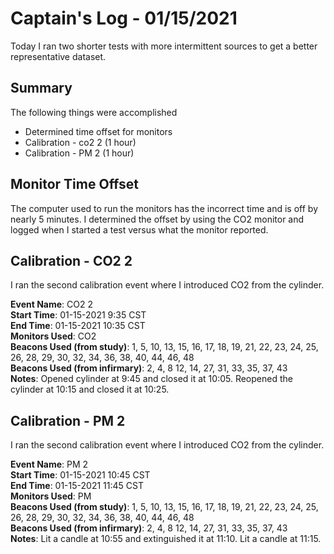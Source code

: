 # Captain's Log - 01/15/2021
Today I ran two shorter tests with more intermittent sources to get a better representative dataset.

## Summary
The following things were accomplished
- Determined time offset for monitors
- Calibration - co2 2 (1 hour)
- Calibration - PM 2 (1 hour)

## Monitor Time Offset
The computer used to run the monitors has the incorrect time and is off by nearly 5 minutes. I determined the offset by using the CO2 monitor and logged when I started a test versus what the monitor reported. 

## Calibration - CO2 2
I ran the second calibration event where I introduced CO2 from the cylinder.

**Event Name**: CO2 2 <br>
**Start Time**: 01-15-2021 9:35 CST <br>
**End Time**: 01-15-2021 10:35 CST <br>
**Monitors Used**: CO2 <br>
**Beacons Used (from study)**: 1, 5, 10, 13, 15, 16, 17, 18, 19, 21, 22, 23, 24, 25, 26, 28, 29, 30, 32, 34, 36, 38, 40, 44, 46, 48 <br>
**Beacons Used (from infirmary)**: 2, 4, 8 12, 14, 27, 31, 33, 35, 37, 43 <br>
**Notes**: Opened cylinder at 9:45 and closed it at 10:05. Reopened the cylinder at 10:15 and closed it at 10:25. 

## Calibration - PM 2
I ran the second calibration event where I introduced CO2 from the cylinder.

**Event Name**: PM 2 <br>
**Start Time**: 01-15-2021 10:45 CST <br>
**End Time**: 01-15-2021 11:45 CST <br>
**Monitors Used**: PM <br>
**Beacons Used (from study)**: 1, 5, 10, 13, 15, 16, 17, 18, 19, 21, 22, 23, 24, 25, 26, 28, 29, 30, 32, 34, 36, 38, 40, 44, 46, 48 <br>
**Beacons Used (from infirmary)**: 2, 4, 8 12, 14, 27, 31, 33, 35, 37, 43 <br>
**Notes**: Lit a candle at 10:55 and extinguished it at 11:10. Lit a candle at 11:15.
